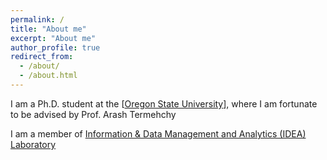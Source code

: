 ```yaml
---
permalink: /
title: "About me"
excerpt: "About me"
author_profile: true
redirect_from: 
  - /about/
  - /about.html
---
```



I am a Ph.D. student at the [[Oregon State University](https://oregonstate.edu/about)], where I am fortunate to be advised by Prof. Arash Termehchy


I am a member of [Information & Data Management and Analytics (IDEA) Laboratory](https://web.engr.oregonstate.edu/~termehca/)
